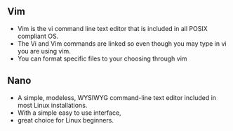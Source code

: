 ## Vim 

* Vim is the vi command line text editor that is included in all POSIX compliant OS. 
* The Vi and Vim commands are linked so even though you may type in vi you are using vim. 
* You can format specific files to your choosing through vim 

## Nano 

* A simple, modeless, WYSIWYG command-line text editor included in most Linux installations. 
* With a simple easy to use interface, 
* great choice for Linux beginners.
